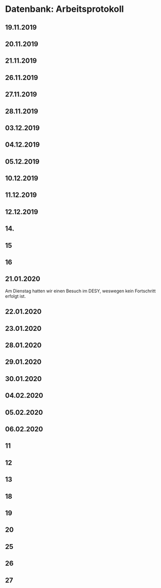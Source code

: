 # Datenbank: Arbeitsprotokoll



## 19.11.2019

## 20.11.2019

## 21.11.2019

## 26.11.2019

## 27.11.2019

## 28.11.2019

## 03.12.2019

## 04.12.2019

## 05.12.2019

## 10.12.2019

## 11.12.2019

## 12.12.2019

## 14.

## 15

## 16

## 21.01.2020
Am Dienstag hatten wir einen Besuch im DESY, weswegen kein Fortschritt erfolgt ist.

## 22.01.2020

## 23.01.2020

## 28.01.2020

## 29.01.2020

## 30.01.2020

## 04.02.2020

## 05.02.2020

## 06.02.2020

## 11

## 12

## 13

## 18

## 19

## 20

## 25

## 26

## 27
